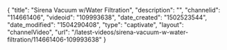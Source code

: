 {
    "title": "Sirena Vacuum w\/Water Filtration",
    "description": "",
    "channelid": "114661406",
    "videoid": "109993638",
    "date_created": "1502523544",
    "date_modified": "1504290408",
    "type": "captivate",
    "layout": "channelVideo",
    "url": "\/latest-videos\/sirena-vacuum-w-water-filtration\/114661406-109993638"
}